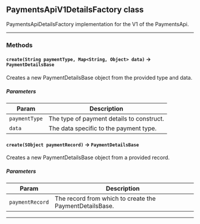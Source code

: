 ## PaymentsApiV1DetailsFactory class

PaymentsApiDetailsFactory implementation for the V1 of the PaymentsApi.

---
### Methods
<!-- panels:start -->
<!-- div:left-panel -->
#### `create(String paymentType, Map<String, Object> data)` → `PaymentDetailsBase`

Creates a new PaymentDetailsBase object from the provided type and data.
##### Parameters
|Param|Description|
|-----|-----------|
|`paymentType` |  The type of payment details to construct. |
|`data` |  The data specific to the payment type. |

<!-- panels:end -->
<!-- panels:start -->
<!-- div:left-panel -->
#### `create(SObject paymentRecord)` → `PaymentDetailsBase`

Creates a new PaymentDetailsBase object from a provided record.
##### Parameters
|Param|Description|
|-----|-----------|
|`paymentRecord` |  The record from which to create the PaymentDetailsBase. |

<!-- panels:end -->
---
